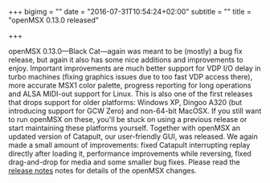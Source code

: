 +++
bigimg = ""
date = "2016-07-31T10:54:24+02:00"
subtitle = ""
title = "openMSX 0.13.0 released"

+++

openMSX 0.13.0—Black Cat—again was meant to be (mostly) a bug fix release, but again it also has some nice additions and improvements to enjoy. Important improvements are much better support for VDP I/O delay in turbo machines (fixing graphics issues due to too fast VDP access there), more accurate MSX1 color palette, progress reporting for long operations and ALSA MIDI-out support for Linux. This is also one of the first releases that drops support for older platforms: Windows XP, Dingoo A320 (but introducing support for GCW Zero) and non-64-bit MacOSX. If you still want to run openMSX on these, you'll be stuck on using a previous release or start maintaining these platforms yourself. Together with openMSX an updated version of Catapult, our user-friendly GUI, was released. We again made a small amount of improvements: fixed Catapult interrupting replay directly after loading it, performance improvements while reversing, fixed drag-and-drop for media and some smaller bug fixes. Please read the [release notes](https://raw.githubusercontent.com/openMSX/openMSX/RELEASE_0_13_0/doc/release-notes.txt) notes for details of the openMSX changes.

